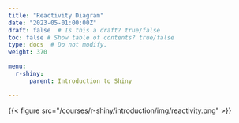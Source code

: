 ```yaml
---
title: "Reactivity Diagram"
date: "2023-05-01:00:00Z"
draft: false  # Is this a draft? true/false
toc: false # Show table of contents? true/false
type: docs  # Do not modify.
weight: 370

menu:
  r-shiny:
      parent: Introduction to Shiny

---
```


{{< figure src="/courses/r-shiny/introduction/img/reactivity.png" >}}
